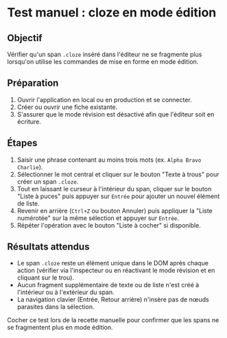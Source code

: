 # Test manuel : cloze en mode édition

## Objectif
Vérifier qu'un span `.cloze` inséré dans l'éditeur ne se fragmente plus lorsqu'on utilise les commandes de mise en forme en mode édition.

## Préparation
1. Ouvrir l'application en local ou en production et se connecter.
2. Créer ou ouvrir une fiche existante.
3. S'assurer que le mode révision est désactivé afin que l'éditeur soit en écriture.

## Étapes
1. Saisir une phrase contenant au moins trois mots (ex. `Alpha Bravo Charlie`).
2. Sélectionner le mot central et cliquer sur le bouton "Texte à trous" pour créer un span `.cloze`.
3. Tout en laissant le curseur à l'intérieur du span, cliquer sur le bouton "Liste à puces" puis appuyer sur `Entrée` pour ajouter un nouvel élément de liste.
4. Revenir en arrière (`Ctrl+Z` ou bouton Annuler) puis appliquer la "Liste numérotée" sur la même sélection et appuyer sur `Entrée`.
5. Répéter l'opération avec le bouton "Liste à cocher" si disponible.

## Résultats attendus
- Le span `.cloze` reste un élément unique dans le DOM après chaque action (vérifier via l'inspecteur ou en réactivant le mode révision et en cliquant sur le trou).
- Aucun fragment supplémentaire de texte ou de liste n'est créé à l'intérieur ou à l'extérieur du span.
- La navigation clavier (Entrée, Retour arrière) n'insère pas de nœuds parasites dans la sélection.

Cocher ce test lors de la recette manuelle pour confirmer que les spans ne se fragmentent plus en mode édition.
